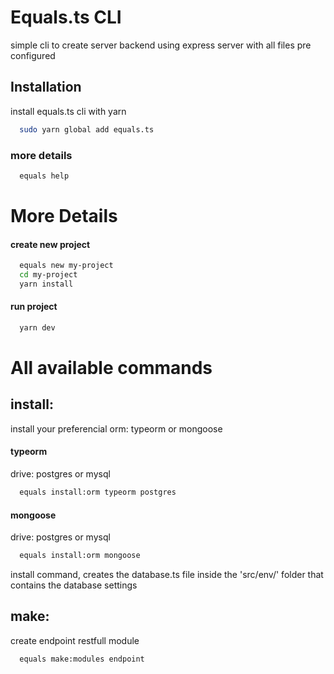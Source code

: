 
# Equals.ts CLI

simple cli to create server backend using express server with all files pre configured


## Installation

install equals.ts cli with yarn

```bash
  sudo yarn global add equals.ts
```

### more details
```bash
  equals help
```






# More Details

#### create new project

```bash
  equals new my-project
  cd my-project
  yarn install
```

#### run project

```bash
  yarn dev
```

# All available commands

## install:

install your preferencial orm: typeorm or mongoose

#### typeorm

drive: postgres or mysql

```bash
  equals install:orm typeorm postgres
```

#### mongoose

drive: postgres or mysql

```bash
  equals install:orm mongoose
```

install command, creates the database.ts file inside the 'src/env/' folder that contains the database settings
## make:

create endpoint restfull module 
```bash
  equals make:modules endpoint
```

